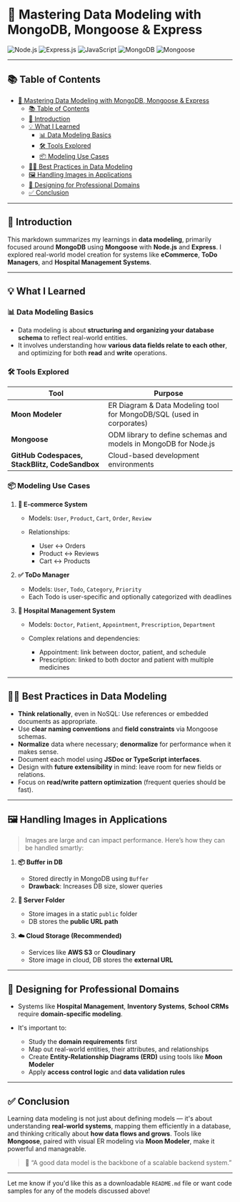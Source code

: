 # 🧠 Mastering Data Modeling with MongoDB, Mongoose & Express

![Node.js](https://img.shields.io/badge/Node.js-339933?style=for-the-badge&logo=nodedotjs&logoColor=white) ![Express.js](https://img.shields.io/badge/Express.js-000000?style=for-the-badge&logo=express&logoColor=white) ![JavaScript](https://img.shields.io/badge/JavaScript-F7DF1E?style=for-the-badge&logo=javascript&logoColor=black) ![MongoDB](https://img.shields.io/badge/MongoDB-47A248?style=for-the-badge&logo=mongodb&logoColor=white) ![Mongoose](https://img.shields.io/badge/Mongoose-800000?style=for-the-badge&logo=mongoose&logoColor=white)

---

## 📚 Table of Contents

- [🧠 Mastering Data Modeling with MongoDB, Mongoose \& Express](#-mastering-data-modeling-with-mongodb-mongoose--express)
  - [📚 Table of Contents](#-table-of-contents)
  - [📖 Introduction](#-introduction)
  - [💡 What I Learned](#-what-i-learned)
    - [📊 Data Modeling Basics](#-data-modeling-basics)
    - [🛠️ Tools Explored](#️-tools-explored)
    - [📦 Modeling Use Cases](#-modeling-use-cases)
  - [🧑‍🏫 Best Practices in Data Modeling](#-best-practices-in-data-modeling)
  - [🖼️ Handling Images in Applications](#️-handling-images-in-applications)
  - [🧩 Designing for Professional Domains](#-designing-for-professional-domains)
  - [✅ Conclusion](#-conclusion)

---

## 📖 Introduction

This markdown summarizes my learnings in **data modeling**, primarily focused around **MongoDB** using **Mongoose** with **Node.js** and **Express**. I explored real-world model creation for systems like **eCommerce**, **ToDo Managers**, and **Hospital Management Systems**.

---

## 💡 What I Learned

### 📊 Data Modeling Basics

- Data modeling is about **structuring and organizing your database schema** to reflect real-world entities.
- It involves understanding how **various data fields relate to each other**, and optimizing for both **read** and **write** operations.

### 🛠️ Tools Explored

| Tool                                           | Purpose                                                              |
| ---------------------------------------------- | -------------------------------------------------------------------- |
| **Moon Modeler**                               | ER Diagram & Data Modeling tool for MongoDB/SQL (used in corporates) |
| **Mongoose**                                   | ODM library to define schemas and models in MongoDB for Node.js      |
| **GitHub Codespaces, StackBlitz, CodeSandbox** | Cloud-based development environments                                 |

### 📦 Modeling Use Cases

1. **🛒 E-commerce System**

   - Models: `User`, `Product`, `Cart`, `Order`, `Review`
   - Relationships:

     - User ↔ Orders
     - Product ↔ Reviews
     - Cart ↔ Products

2. **✅ ToDo Manager**

   - Models: `User`, `Todo`, `Category`, `Priority`
   - Each Todo is user-specific and optionally categorized with deadlines

3. **🏥 Hospital Management System**

   - Models: `Doctor`, `Patient`, `Appointment`, `Prescription`, `Department`
   - Complex relations and dependencies:

     - Appointment: link between doctor, patient, and schedule
     - Prescription: linked to both doctor and patient with multiple medicines

---

## 🧑‍🏫 Best Practices in Data Modeling

- **Think relationally**, even in NoSQL: Use references or embedded documents as appropriate.
- Use **clear naming conventions** and **field constraints** via Mongoose schemas.
- **Normalize** data where necessary; **denormalize** for performance when it makes sense.
- Document each model using **JSDoc or TypeScript interfaces**.
- Design with **future extensibility** in mind: leave room for new fields or relations.
- Focus on **read/write pattern optimization** (frequent queries should be fast).

---

## 🖼️ Handling Images in Applications

> Images are large and can impact performance. Here’s how they can be handled smartly:

1. **📦 Buffer in DB**

   - Stored directly in MongoDB using `Buffer`
   - **Drawback**: Increases DB size, slower queries

2. **📁 Server Folder**

   - Store images in a static `public` folder
   - DB stores the **public URL path**

3. **☁️ Cloud Storage (Recommended)**

   - Services like **AWS S3** or **Cloudinary**
   - Store image in cloud, DB stores the **external URL**

---

## 🧩 Designing for Professional Domains

- Systems like **Hospital Management**, **Inventory Systems**, **School CRMs** require **domain-specific modeling**.
- It's important to:

  - Study the **domain requirements** first
  - Map out real-world entities, their attributes, and relationships
  - Create **Entity-Relationship Diagrams (ERD)** using tools like **Moon Modeler**
  - Apply **access control logic** and **data validation rules**

---

## ✅ Conclusion

Learning data modeling is not just about defining models — it's about understanding **real-world systems**, mapping them efficiently in a database, and thinking critically about **how data flows and grows**. Tools like **Mongoose**, paired with visual ER modeling via **Moon Modeler**, make it powerful and manageable.

> 💬 “A good data model is the backbone of a scalable backend system.”

---

Let me know if you'd like this as a downloadable `README.md` file or want code samples for any of the models discussed above!
